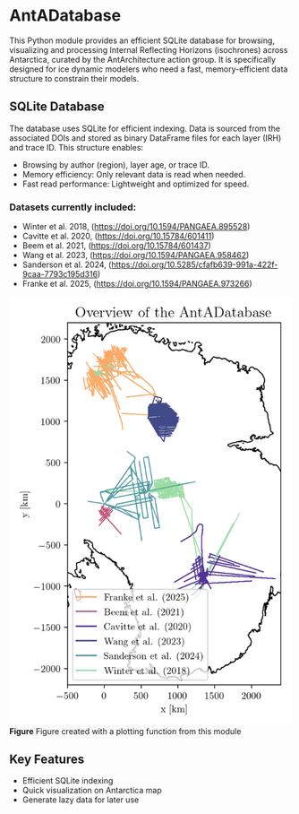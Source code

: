 # AntADatabase

This Python module provides an efficient SQLite database for browsing, visualizing and processing Internal Reflecting Horizons (isochrones) across Antarctica, curated by the AntArchitecture action group. It is specifically designed for ice dynamic modelers who need a fast, memory-efficient data structure to constrain their models.

## SQLite Database


The database uses SQLite for efficient indexing. Data is sourced from the associated DOIs and stored as binary DataFrame files for each layer (IRH) and trace ID. This structure enables:
- Browsing by author (region), layer age, or trace ID.
- Memory efficiency: Only relevant data is read when needed.
- Fast read performance: Lightweight and optimized for speed.

### Datasets currently included:
- Winter et al. 2018, (https://doi.org/10.1594/PANGAEA.895528)
- Cavitte et al. 2020, (https://doi.org/10.15784/601411)
- Beem et al. 2021, (https://doi.org/10.15784/601437)
- Wang et al. 2023, (https://doi.org/10.1594/PANGAEA.958462)
- Sanderson et al. 2024, (https://doi.org/10.5285/cfafb639-991a-422f-9caa-7793c195d316)
- Franke et al. 2025, (https://doi.org/10.1594/PANGAEA.973266)

![alt text](figures/all_data.png)
**Figure** Figure created with a plotting function from this module

## Key Features
- Efficient SQLite indexing
- Quick visualization on Antarctica map
- Generate lazy data for later use

```{tableofcontents}
```
